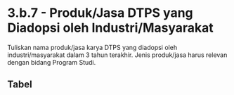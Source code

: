 ---
---

<script setup>
import { useData } from 'vitepress'
// import Table from '../components/tabel-3b7.vue'

const { page } = useData()
</script>

# 3.b.7 - Produk/Jasa DTPS yang Diadopsi oleh Industri/Masyarakat

Tuliskan nama produk/jasa karya DTPS yang diadopsi oleh industri/masyarakat dalam 3 tahun terakhir. Jenis produk/jasa harus relevan dengan bidang Program Studi.

## Tabel

<!-- <Table :data="page.frontmatter.data" /> -->
